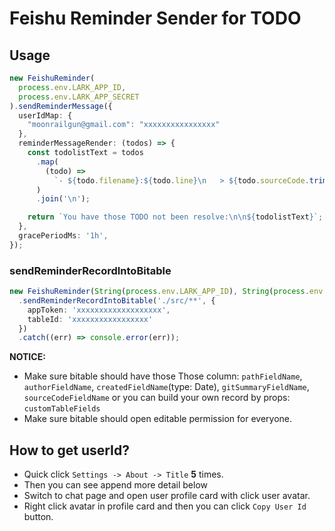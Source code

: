 # Feishu Reminder Sender for TODO

## Usage

```ts
new FeishuReminder(
  process.env.LARK_APP_ID,
  process.env.LARK_APP_SECRET
).sendReminderMessage({
  userIdMap: {
    "moonrailgun@gmail.com": "xxxxxxxxxxxxxxxx"
  },
  reminderMessageRender: (todos) => {
    const todolistText = todos
      .map(
        (todo) =>
          `- ${todo.filename}:${todo.line}\n   > ${todo.sourceCode.trim()}`
      )
      .join('\n');

    return `You have those TODO not been resolve:\n\n${todolistText}`;
  },
  gracePeriodMs: '1h',
});
```

### sendReminderRecordIntoBitable

```ts
new FeishuReminder(String(process.env.LARK_APP_ID), String(process.env.LARK_APP_SECRET))
  .sendReminderRecordIntoBitable('./src/**', {
    appToken: 'xxxxxxxxxxxxxxxxxxx',
    tableId: 'xxxxxxxxxxxxxxxxx'
  })
  .catch((err) => console.error(err));
```

**NOTICE:**
- Make sure bitable should have those Those column: `pathFieldName`, `authorFieldName`, `createdFieldName`(type: Date), `gitSummaryFieldName`, `sourceCodeFieldName` or you can build your own record by props: `customTableFields`
- Make sure bitable should open editable permission for everyone.

## How to get userId?

- Quick click `Settings -> About -> Title` **5** times.
- Then you can see append more detail below
- Switch to chat page and open user profile card with click user avatar.
- Right click avatar in profile card and then you can click `Copy User Id` button.
